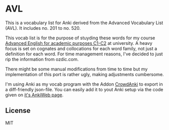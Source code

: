 # AVL

This is a vocabulary list for Anki derived from the Advanced Vocabulary List (AVL). It includes no. 201 to no. 520.

This vocab list is for the purpose of stuyding these words for my course [Advanced English for academic purposes C1-C2](https://www.sprachenzentrum.uzh.ch/de/angebot/Kursdetail.html?sprachid=sprache:englisch&targetgpid=zielgruppe:studentETHZ&kursnr=217424a3-e447-4531-9d39-3b04ea63006e) at university.
A heavy focus is set on cognates and collocations for each word family, not just a definition for each word. For time management reasons, I've decided to just rip the information from ozdic.com.

There might be some manual modifications from time to time but my implementation of this port is rather ugly, making adjustments cumbersome.

I'm using Anki as my vocab program with the Addon [CrowdAnki](https://github.com/Stvad/CrowdAnki) to export in a diff-friendly json-file. You can easily add it to yout Anki setup via the code given on [it's AnkiWeb page](https://ankiweb.net/shared/info/1788670778).

## License

MIT
